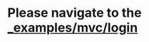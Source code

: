 # Please navigate to the [_examples/mvc/login](https://github.com/guijun/iris/tree/master/_examples/mvc/login)